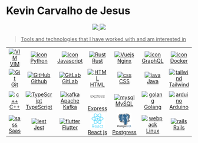 # Kevin Carvalho de Jesus

<div align="center">
  <a href="https://github.com/KPMGE">
  <img height="190em" src="https://github-readme-stats.vercel.app/api?username=KPMGE&show_icons=true&theme=dracula&include_all_commits=true&count_private=true"/>
  <img height="190em" src="https://github-readme-stats.vercel.app/api/top-langs/?username=KPMGE&layout=compact&langs_count=7&theme=dracula" />
</div>
  
> Tools and technologies that I have worked with and am interested in

<table align="center">
  <tr>
     <td align="center" width="96">
      <a href="#vim">
        <img src="https://cdn.jsdelivr.net/gh/devicons/devicon/icons/vim/vim-original.svg" width="48" height="48" alt="VIM" />
      </a>
      <br>VIM
    </td>
    <td align="center" width="96">
      <a href="#macropower-tech">
        <img src="https://techstack-generator.vercel.app/python-icon.svg" alt="icon" width="65" height="65" />
      </a>
      <br>Python
    </td>
    <td align="center" width="96">
        <img src="https://techstack-generator.vercel.app/js-icon.svg" alt="icon" width="65" height="65" />
      <br>Javascript
    </td>
    <td align="center" width="96">
      <a href="#rust">
        <img src="https://cdn.jsdelivr.net/gh/devicons/devicon/icons/rust/rust-plain.svg" width="48" height="48" alt="Rust" />
      </a>
      <br>Rust
    </td>
    <td align="center" width="96">
      <a href="#nginx">
        <img src="https://cdn.jsdelivr.net/gh/devicons/devicon/icons/nginx/nginx-original.svg" width="48" height="48" alt="Vuejs" />
      </a>
      <br>Nginx
    </td>
    <td align="center" width="96">
        <img src="https://techstack-generator.vercel.app/graphql-icon.svg" alt="icon" width="65" height="65" />
      <br>GraphQL
    </td>
    <td align="center" width="96">
        <img src="https://techstack-generator.vercel.app/docker-icon.svg" alt="icon" width="65" height="65" />
      <br>Docker
    </td>
    <td align="center" width="96">
        <img src="https://techstack-generator.vercel.app/restapi-icon.svg" alt="icon" width="65" height="65" />
      <br>Rest
    </td>
    <td align="center" width="96">
        <img src="https://techstack-generator.vercel.app/kubernetes-icon.svg" alt="icon" width="65" height="65" />
      <br>Kubernetes
    </td>
</tr>

<tr>
    <td align="center" width="96">
      <a href="#git" >
        <img src="https://upload.wikimedia.org/wikipedia/commons/thumb/3/3f/Git_icon.svg/1200px-Git_icon.svg.png" width="48" height="48" alt="Git" />
      </a>
      <br>Git
    </td>
    <td align="center" width="96">
        <img src="https://user-images.githubusercontent.com/25181517/192108374-8da61ba1-99ec-41d7-80b8-fb2f7c0a4948.png" width="48" height="48" alt="GitHub" />
      <br>Github
    </td>
    <td align="center"  width="96">
        <img src="https://user-images.githubusercontent.com/25181517/192108376-c675d39b-90f6-4073-bde6-5a9291644657.png" width="48" height="48" alt="GitLab" />
      <br>GitLab
    </td>
    <td align="center"  width="96">
        <img src="https://skillicons.dev/icons?i=html" width="48" height="48" alt="HTML" />
      <br>HTML
    </td>
    <td align="center" width="96">
        <img src="https://skillicons.dev/icons?i=css" width="48" height="48" alt="css" />
      <br>CSS
    </td>
    <td align="center"  width="96">
        <img src="https://cdn.jsdelivr.net/gh/devicons/devicon/icons/java/java-original.svg" width="48" height="48" alt="java" />
      <br>Java
    </td>
    <td align="center" width="96">
        <img src="https://skillicons.dev/icons?i=tailwind" width="48" height="48" alt="tailwind" />
      <br>Tailwind
    </td>
    <td align="center" width="96">
        <img src="https://skillicons.dev/icons?i=postgres" width="48" height="48" alt="PostgreSQL" />
      <br>PostgreSQL
    </td>
    <td align="center" width="96">
        <img src="https://skillicons.dev/icons?i=redis" width="48" height="48" alt="redis" />
      <br>redis
    </td>
</tr>
<tr>
     <td align="center" width="96">
      <a href="#c++">
        <img src="https://cdn.jsdelivr.net/gh/devicons/devicon/icons/cplusplus/cplusplus-original.svg" width="48" height="48" alt="c++" />
      </a>
      <br>C++
    </td>
    <td align="center" width="96">
      <a href="#ts">
        <img src="https://upload.wikimedia.org/wikipedia/commons/thumb/4/4c/Typescript_logo_2020.svg/1200px-Typescript_logo_2020.svg.png" width="48" height="48" alt="TypeScript" />
      </a>
      <br>TypeScript
    </td>
        <td align="center" width="96">
        <img src="https://cdn.jsdelivr.net/gh/devicons/devicon/icons/apachekafka/apachekafka-original.svg" width="48" height="48" alt="kafka" />
      <br>Apache Kafka
    </td>
     <td align="center" width="96">
      <a href="https://expressjs.com" target="_blank"> <img src="https://raw.githubusercontent.com/devicons/devicon/master/icons/express/express-original-wordmark.svg" alt="express" width="40" height="40"/> </a>
      <br>Express
    </td>
            <td align="center" width="96">
        <img src="https://skillicons.dev/icons?i=mysql" width="48" height="48" alt="mysql" />
      <br>MySQL
    </td>
              <td align="center" width="96">
        <img src="https://cdn.jsdelivr.net/gh/devicons/devicon/icons/go/go-original.svg" width="48" height="48" alt="golang" />
      <br>Golang
    </td>
    <td align="center" width="96">
      <a href="#">
        <img src="https://cdn.jsdelivr.net/gh/devicons/devicon/icons/arduino/arduino-original.svg" width="48" height="48" alt="arduino" />
      </a>
      <br>Arduino
    </td>
     <td align="center" width="96">
        <a href="#next">
            <img src="https://cdn.jsdelivr.net/gh/devicons/devicon/icons/nextjs/nextjs-original.svg" width="48" height="48"
                alt="livewire" />
        </a>
        <br>Next
    </td>
    <td align="center" width="96">
        <a href="#c">
            <img src="https://cdn.jsdelivr.net/gh/devicons/devicon/icons/c/c-original.svg" width="48"
                height="48" alt="alpinejs" />
        </a>
        <br>C
    </td>
 </tr>
<tr>
     <td align="center" width="96">
      <a href="#saas" >
        <img src="https://cdn.jsdelivr.net/gh/devicons/devicon/icons/sass/sass-original.svg" width="48" height="48" alt="sass" />
      </a>
      <br>Saas
    </td>
     <td align="center" width="96">
      <a href="#digitalocean">
        <img src="https://cdn.jsdelivr.net/gh/devicons/devicon/icons/jest/jest-plain.svg" width="48" height="48" alt="jest" />
      </a>
      <br>Jest
    </td>
      <td align="center"  width="96">
      <a href="#vscode">
        <img src="https://cdn.jsdelivr.net/gh/devicons/devicon/icons/flutter/flutter-original.svg" width="48" height="48" alt="flutter" />
      </a>
      <br>Flutter
    </td>
     <td align="center"  width="96">
      <a href="https://reactjs.org/" target="_blank"> <img src="https://raw.githubusercontent.com/devicons/devicon/master/icons/react/react-original-wordmark.svg" alt="react" width="40" height="40"/> </a> 
      <br>React js
    </td>
      <td align="center" width="96">
      <a href="https://www.postgresql.org" target="_blank"> <img src="https://raw.githubusercontent.com/devicons/devicon/master/icons/postgresql/postgresql-original-wordmark.svg" alt="postgresql" width="40" height="40"/> </a> 
      <br>Postgress
    </td>
      <td align="center" width="96">
      <a href="#" target="_blank"> <img src="https://cdn.jsdelivr.net/gh/devicons/devicon/icons/linux/linux-original.svg" alt="webpack" width="40" height="40"/> </a> 
      <br>Linux
    </td>
      <td align="center" width="96">
  <a href="#" target="_blank"> <img src="https://cdn.jsdelivr.net/gh/devicons/devicon/icons/rails/rails-plain.svg" alt="rails" width="40" height="40"/> </a>
        </a> 
      <br>Rails
    </td>
         <td align="center"  width="96">
     <a href="https://nodejs.org" target="_blank"> <img src="https://raw.githubusercontent.com/devicons/devicon/master/icons/nodejs/nodejs-original-wordmark.svg" alt="nodejs" width="40" height="40"/> </a>
      <br>Node js
    </td>
    <td align="center" width="96">
  <a href="https://www.mongodb.com/" target="_blank"> <img src="https://raw.githubusercontent.com/devicons/devicon/master/icons/mongodb/mongodb-original-wordmark.svg" alt="mongodb" width="40" height="40"/> </a>
      <br>Mongo
    </td>
  </tr>
</table>
